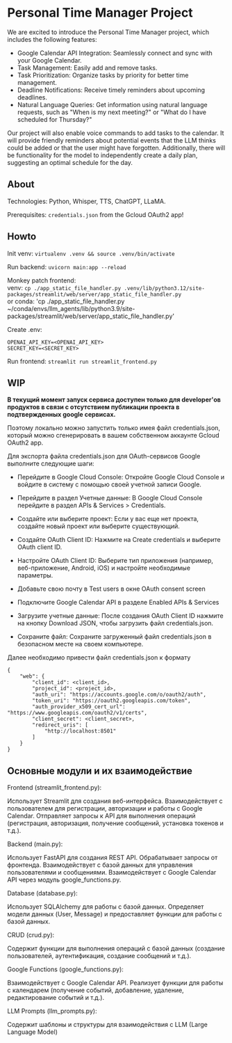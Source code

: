 # Personal Time Manager Project

We are excited to introduce the Personal Time Manager project, which includes the following features:

* Google Calendar API Integration: Seamlessly connect and sync with your Google Calendar.
* Task Management: Easily add and remove tasks.
* Task Prioritization: Organize tasks by priority for better time management.
* Deadline Notifications: Receive timely reminders about upcoming deadlines.
* Natural Language Queries: Get information using natural language requests, such as "When is my next meeting?" or "What do I have scheduled for Thursday?"

Our project will also enable voice commands to add tasks to the calendar. It will provide friendly reminders about potential events that the LLM thinks could be added or that the user might have forgotten. Additionally, there will be functionality for the model to independently create a daily plan, suggesting an optimal schedule for the day.

## About

Technologies: Python, Whisper, TTS, ChatGPT, LLaMA.

Prerequisites: `credentials.json` from the Gcloud OAuth2 app!

## Howto

Init venv: `virtualenv .venv && source .venv/bin/activate`

Run backend: `uvicorn main:app --reload`

Monkey patch frontend:  
venv: `cp ./app_static_file_handler.py .venv/lib/python3.12/site-packages/streamlit/web/server/app_static_file_handler.py`  
or
conda: 'cp ./app_static_file_handler.py ~/conda/envs/llm_agents/lib/python3.9/site-packages/streamlit/web/server/app_static_file_handler.py'

Create .env:

```
OPENAI_API_KEY=<OPENAI_API_KEY>
SECRET_KEY=<SECRET_KEY>
```

Run frontend: `streamlit run streamlit_frontend.py`

## WIP
**В текущий момент запуск сервиса доступен только для developer'ов продуктов в связи с отсутствием публикации проекта в подтвержденных google сервисах.**

Поэтому локально можно запустить только имея файл credentials.json, который можно сгенерировать в вашем собственном аккаунте Gcloud OAuth2 app. 

Для экспорта файла credentials.json для OAuth-сервисов Google выполните следующие шаги:

- Перейдите в Google Cloud Console: Откройте Google Cloud Console и войдите в систему с помощью своей учетной записи Google.

- Перейдите в раздел Учетные данные: В Google Cloud Console перейдите в раздел APIs & Services > Credentials.

- Создайте или выберите проект: Если у вас еще нет проекта, создайте новый проект или выберите существующий.

- Создайте OAuth Client ID: Нажмите на Create credentials и выберите OAuth client ID.

- Настройте OAuth Client ID: Выберите тип приложения (например, веб-приложение, Android, iOS) и настройте необходимые параметры.

- Добавьте свою почту в Test users в окне OAuth consent screen

- Подключите Google Calendar API в разделе Enabled APIs & Services

- Загрузите учетные данные: После создания OAuth Client ID нажмите на кнопку Download JSON, чтобы загрузить файл credentials.json.

- Сохраните файл: Сохраните загруженный файл credentials.json в безопасном месте на своем компьютере.

Далее необходимо привести файл credentials.json к формату
```
{
    "web": {
        "client_id": <client_id>,
        "project_id": <project_id>,
        "auth_uri": "https://accounts.google.com/o/oauth2/auth",
        "token_uri": "https://oauth2.googleapis.com/token",
        "auth_provider_x509_cert_url": "https://www.googleapis.com/oauth2/v1/certs",
        "client_secret": <client_secret>,
        "redirect_uris": [
            "http://localhost:8501"
        ]
    }
}
``` 

## Основные модули и их взаимодействие
Frontend (streamlit_frontend.py):

Использует Streamlit для создания веб-интерфейса.
Взаимодействует с пользователем для регистрации, авторизации и работы с Google Calendar.
Отправляет запросы к API для выполнения операций (регистрация, авторизация, получение сообщений, установка токенов и т.д.).

Backend (main.py):

Использует FastAPI для создания REST API.
Обрабатывает запросы от фронтенда.
Взаимодействует с базой данных для управления пользователями и сообщениями.
Взаимодействует с Google Calendar API через модуль google_functions.py.

Database (database.py):

Использует SQLAlchemy для работы с базой данных.
Определяет модели данных (User, Message) и предоставляет функции для работы с базой данных.

CRUD (crud.py):

Содержит функции для выполнения операций с базой данных (создание пользователей, аутентификация, создание сообщений и т.д.).

Google Functions (google_functions.py):

Взаимодействует с Google Calendar API.
Реализует функции для работы с календарем (получение событий, добавление, удаление, редактирование событий и т.д.).

LLM Prompts (llm_prompts.py):

Содержит шаблоны и структуры для взаимодействия с LLM (Large Language Model)

